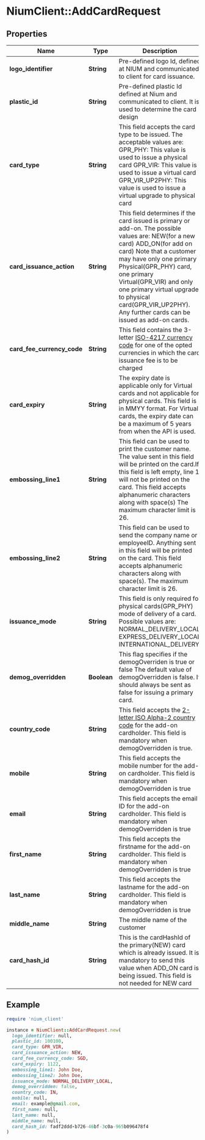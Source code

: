 # NiumClient::AddCardRequest

## Properties

| Name | Type | Description | Notes |
| ---- | ---- | ----------- | ----- |
| **logo_identifier** | **String** | Pre-defined logo Id, defined at NIUM and communicated to client for card issuance. |  |
| **plastic_id** | **String** | Pre-defined plastic Id defined at Nium and communicated to client. It is used to determine the card design |  |
| **card_type** | **String** | This field accepts the card type to be issued. The acceptable values are: GPR_PHY: This value is used to issue a physical card GPR_VIR: This value is used to issue a virtual card GPR_VIR_UP2PHY: This value is used to issue a virtual upgrade to physical card |  |
| **card_issuance_action** | **String** | This field determines if the card issued is primary or add-on. The possible values are: NEW(for a new card) ADD_ON(for add on card) Note that a customer may have only one primary Physical(GPR_PHY) card, one primary Virtual(GPR_VIR) and only one primary virtual upgrade to physical card(GPR_VIR_UP2PHY). Any further cards can be issued as add-on cards. |  |
| **card_fee_currency_code** | **String** | This field contains the 3-letter [ISO-4217 currency code](doc:currency-and-country-codes) for one of the opted currencies in which the card issuance fee is to be charged |  |
| **card_expiry** | **String** | The expiry date is applicable only for Virtual cards and not applicable for physical cards. This field is in MMYY format. For Virtual cards, the expiry date can be a maximum of 5 years from when the API is used. |  |
| **embossing_line1** | **String** | This field can be used to print the customer name. The value sent in this field will be printed on the card.If this field is left empty, line 1 will not be printed on the card. This field accepts alphanumeric characters along with space(s) The maximum character limit is 26. | [optional] |
| **embossing_line2** | **String** | This field can be used to send the company name or employeeID. Anything sent in this field will be printed on the card.  This field accepts alphanumeric characters along with space(s). The maximum character limit is 26. | [optional] |
| **issuance_mode** | **String** | This field is only required for physical cards(GPR_PHY) mode of delivery of a card. Possible values are: NORMAL_DELIVERY_LOCAL EXPRESS_DELIVERY_LOCAL INTERNATIONAL_DELIVERY | [optional] |
| **demog_overridden** | **Boolean** | This flag specifies if the demogOverriden is true or false The default value of demogOverridden is false. It should always be sent as false for issuing a primary card. | [optional] |
| **country_code** | **String** | This field accepts the [2-letter ISO Alpha-2 country code](doc:currency-and-country-codes) for the add-on cardholder. This field is mandatory when demogOverridden is true. | [optional] |
| **mobile** | **String** | This field accepts the mobile number for the add-on cardholder. This field is mandatory when demogOverridden is true | [optional] |
| **email** | **String** | This field accepts the email ID for the add-on cardholder. This field is mandatory when demogOverridden is true | [optional] |
| **first_name** | **String** | This field accepts the firstname for the add-on cardholder. This field is mandatory when demogOverridden is true | [optional] |
| **last_name** | **String** | This field accepts the lastname for the add-on cardholder. This field is mandatory when demogOverridden is true | [optional] |
| **middle_name** | **String** | The middle name of the customer | [optional] |
| **card_hash_id** | **String** | This is the cardHashId of the primary(NEW) card which is already issued. It is mandatory to send this value when ADD_ON card is being issued. This field is not needed for NEW card | [optional] |

## Example

```ruby
require 'nium_client'

instance = NiumClient::AddCardRequest.new(
  logo_identifier: null,
  plastic_id: 100100,
  card_type: GPR_VIR,
  card_issuance_action: NEW,
  card_fee_currency_code: SGD,
  card_expiry: 1122,
  embossing_line1: John Doe,
  embossing_line2: John Doe,
  issuance_mode: NORMAL_DELIVERY_LOCAL,
  demog_overridden: false,
  country_code: IN,
  mobile: null,
  email: example@gmail.com,
  first_name: null,
  last_name: null,
  middle_name: null,
  card_hash_id: fadf2ddd-b726-46bf-3c0a-965b096478f4
)
```

